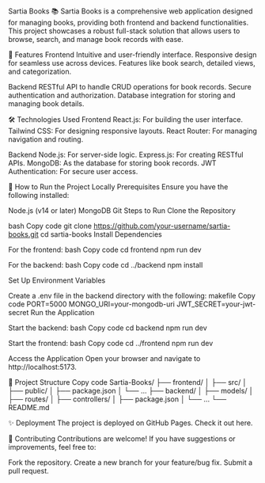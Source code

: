 Sartia Books 📚
Sartia Books is a comprehensive web application designed for managing books, providing both frontend and backend functionalities. This project showcases a robust full-stack solution that allows users to browse, search, and manage book records with ease.

🌟 Features
Frontend
Intuitive and user-friendly interface.
Responsive design for seamless use across devices.
Features like book search, detailed views, and categorization.

Backend
RESTful API to handle CRUD operations for book records.
Secure authentication and authorization.
Database integration for storing and managing book details.

🛠️ Technologies Used
Frontend
React.js: For building the user interface.
Tailwind CSS: For designing responsive layouts.
React Router: For managing navigation and routing.

Backend
Node.js: For server-side logic.
Express.js: For creating RESTful APIs.
MongoDB: As the database for storing book records.
JWT Authentication: For secure user access.

🚀 How to Run the Project Locally
Prerequisites
Ensure you have the following installed:

Node.js (v14 or later)
MongoDB
Git
Steps to Run
Clone the Repository

bash
Copy code
git clone https://github.com/your-username/sartia-books.git
cd sartia-books
Install Dependencies

For the frontend:
bash
Copy code
cd frontend
npm run dev

For the backend:
bash
Copy code
cd ../backend
npm install

Set Up Environment Variables

Create a .env file in the backend directory with the following:
makefile
Copy code
PORT=5000
MONGO_URI=your-mongodb-uri
JWT_SECRET=your-jwt-secret
Run the Application

Start the backend:
bash
Copy code
cd backend
npm run dev

Start the frontend:
bash
Copy code
cd ../frontend
npm run dev

Access the Application Open your browser and navigate to http://localhost:5173.

📂 Project Structure
Copy code
Sartia-Books/
├── frontend/
│   ├── src/
│   ├── public/
│   ├── package.json
│   └── ...
├── backend/
│   ├── models/
│   ├── routes/
│   ├── controllers/
│   ├── package.json
│   └── ...
└── README.md

✨ Deployment
The project is deployed on GitHub Pages. Check it out here.

🤝 Contributing
Contributions are welcome! If you have suggestions or improvements, feel free to:

Fork the repository.
Create a new branch for your feature/bug fix.
Submit a pull request.

